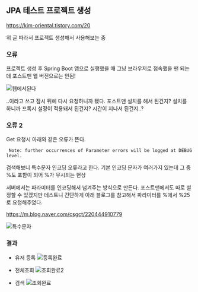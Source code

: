 ## JPA 테스트 프로젝트 생성

https://kim-oriental.tistory.com/20

위 글 따라서 프로젝트 생성해서 사용해보는 중

### 오류
프로젝트 생성 후 Spring Boot 앱으로 실행했을 때 그냥 브라우저로 접속했을 땐 되는데 포스트맨 웹 버전으로는 안됨!

![웹에서된다](https://user-images.githubusercontent.com/93593765/218124827-944ed4cb-467f-428c-a80c-c4df776411d9.PNG)

..이라고 쓰고 잠시 뒤에 다시 요청하니까 됐다.
포스트맨 설치를 해서 된건지? 설치를 하니까 프록시 설정이 적용돼서 된건지? 시간이 지나서 된건지..?

### 오류 2
Get 요청시 아래와 같은 오류가 뜬다.

```2023-02-10T23:36:39.304+09:00[0;39m [32m INFO[0;39m [35m39600[0;39m [2m---[0;39m [2m[nio-8080-exec-4][0;39m [36morg.apache.tomcat.util.http.Parameters  [0;39m [2m:[0;39m Character decoding failed. Parameter [name] with value [Ann%] has been ignored. Note that the name and value quoted here may be corrupted due to the failed decoding. Use debug level logging to see the original, non-corrupted values.
 Note: further occurrences of Parameter errors will be logged at DEBUG level.
```

검색해보니 특수문자 인코딩 오류라고 한다.
기본 인코딩 문자가 여러가지 있는데 그 중 %도 포함이 되어 %가 무시되는 현상

서버에서는 파라미터를 인코딩해서 넘겨주는 방식으로 만든다.
포스트맨에서도 따로 설정할 수 있겠지만 테스트니 간단하게 아래 블로그를 참고해서 파라미터를 %에서 %25로 요청해주었다.

https://m.blog.naver.com/csgct/220444910779

![특수문자](https://user-images.githubusercontent.com/93593765/218125950-4c07b356-1aeb-42cb-9e4b-de6d6bfbb96d.PNG)


### 결과

* 유저 등록
![등록완료](https://user-images.githubusercontent.com/93593765/218124823-73b00aec-2c84-4872-ac47-b47023b2a6f9.PNG)

* 전체조회
![조회완료2](https://user-images.githubusercontent.com/93593765/218124816-17075765-9455-4714-94b1-b404c29c1eaf.PNG)


* 검색
![조회완료](https://user-images.githubusercontent.com/93593765/218124831-0076eb6f-9181-4bd9-8b0f-2a9c7f89518e.PNG)